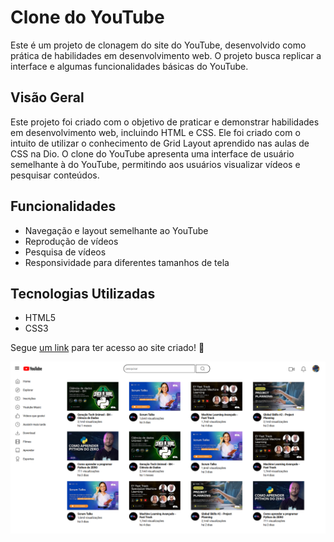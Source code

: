 # Clone do YouTube

Este é um projeto de clonagem do site do YouTube, desenvolvido como prática de habilidades em desenvolvimento web. O projeto busca replicar a interface e algumas funcionalidades básicas do YouTube.


## Visão Geral

Este projeto foi criado com o objetivo de praticar e demonstrar habilidades em desenvolvimento web, incluindo HTML e CSS. Ele foi criado com o intuito de utilizar o conhecimento de Grid Layout aprendido nas aulas de CSS na Dio. O clone do YouTube apresenta uma interface de usuário semelhante à do YouTube, permitindo aos usuários visualizar vídeos e pesquisar conteúdos.

## Funcionalidades

- Navegação e layout semelhante ao YouTube
- Reprodução de vídeos
- Pesquisa de vídeos
- Responsividade para diferentes tamanhos de tela

## Tecnologias Utilizadas

- HTML5
- CSS3

Segue [um link](URL) para ter acesso ao site criado!
🦅

<img src="./assets/imagens/Print Youtube Grid.png" alt="">
